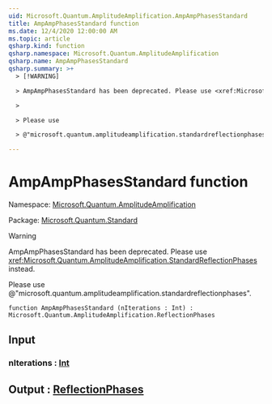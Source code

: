```yaml
---
uid: Microsoft.Quantum.AmplitudeAmplification.AmpAmpPhasesStandard
title: AmpAmpPhasesStandard function
ms.date: 12/4/2020 12:00:00 AM
ms.topic: article
qsharp.kind: function
qsharp.namespace: Microsoft.Quantum.AmplitudeAmplification
qsharp.name: AmpAmpPhasesStandard
qsharp.summary: >+
  > [!WARNING]

  > AmpAmpPhasesStandard has been deprecated. Please use <xref:Microsoft.Quantum.AmplitudeAmplification.StandardReflectionPhases> instead.

  >

  > Please use

  > @"microsoft.quantum.amplitudeamplification.standardreflectionphases".

---
```


# AmpAmpPhasesStandard function

Namespace: [Microsoft.Quantum.AmplitudeAmplification](xref:Microsoft.Quantum.AmplitudeAmplification)

Package: [Microsoft.Quantum.Standard](https://nuget.org/packages/Microsoft.Quantum.Standard)


> [!WARNING]
> AmpAmpPhasesStandard has been deprecated. Please use <xref:Microsoft.Quantum.AmplitudeAmplification.StandardReflectionPhases> instead.
>
> Please use
> @"microsoft.quantum.amplitudeamplification.standardreflectionphases".



```qsharp
function AmpAmpPhasesStandard (nIterations : Int) : Microsoft.Quantum.AmplitudeAmplification.ReflectionPhases
```


## Input

### nIterations : [Int](xref:microsoft.quantum.lang-ref.int)





## Output : [ReflectionPhases](xref:Microsoft.Quantum.AmplitudeAmplification.ReflectionPhases)

